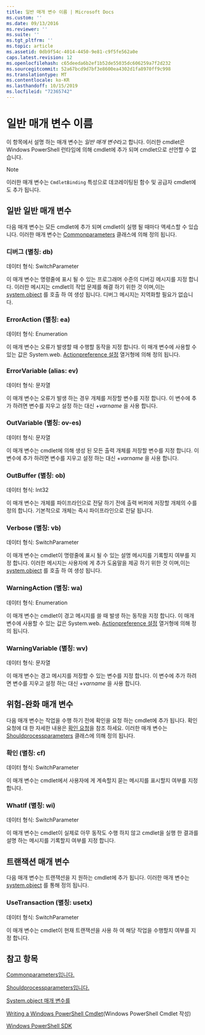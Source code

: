 ```yaml
---
title: 일반 매개 변수 이름 | Microsoft Docs
ms.custom: ''
ms.date: 09/13/2016
ms.reviewer: ''
ms.suite: ''
ms.tgt_pltfrm: ''
ms.topic: article
ms.assetid: 0db9f54c-4014-4450-9e81-c9f5fe562a0e
caps.latest.revision: 12
ms.openlocfilehash: c65deeda6b2ef1b52de55035dc606259a7f2d232
ms.sourcegitcommit: 52a67bcd9d7bf3e8600ea4302d1fa8970ff9c998
ms.translationtype: MT
ms.contentlocale: ko-KR
ms.lasthandoff: 10/15/2019
ms.locfileid: "72365742"
---
```

# <a name="common-parameter-names"></a>일반 매개 변수 이름

이 항목에서 설명 하는 매개 변수는 *일반 매개 변수*라고 합니다. 이러한 cmdlet은 Windows PowerShell 런타임에 의해 cmdlet에 추가 되며 cmdlet으로 선언할 수 없습니다.

> [!NOTE]
> 이러한 매개 변수는 `CmdletBinding` 특성으로 데코레이팅된 함수 및 공급자 cmdlet에도 추가 됩니다.

## <a name="general-common-parameters"></a>일반 일반 매개 변수

다음 매개 변수는 모든 cmdlet에 추가 되며 cmdlet이 실행 될 때마다 액세스할 수 있습니다. 이러한 매개 변수는 [Commonparameters](/dotnet/api/System.Management.Automation.Internal.CommonParameters) 클래스에 의해 정의 됩니다.

### <a name="debug-alias-db"></a>디버그 (별칭: db)

데이터 형식: SwitchParameter

이 매개 변수는 명령줄에 표시 될 수 있는 프로그래머 수준의 디버깅 메시지를 지정 합니다. 이러한 메시지는 cmdlet의 작업 문제를 해결 하기 위한 것 이며,이는 [system.object](/dotnet/api/System.Management.Automation.Cmdlet.WriteDebug) 를 호출 하 여 생성 됩니다. 디버그 메시지는 지역화할 필요가 없습니다.

### <a name="erroraction-alias-ea"></a>ErrorAction (별칭: ea)

데이터 형식: Enumeration

이 매개 변수는 오류가 발생할 때 수행할 동작을 지정 합니다. 이 매개 변수에 사용할 수 있는 값은 System.web. [Actionpreference 설정](/dotnet/api/System.Management.Automation.ActionPreference) 열거형에 의해 정의 됩니다.

### <a name="errorvariable-alias-ev"></a>ErrorVariable (alias: ev)

데이터 형식: 문자열

이 매개 변수는 오류가 발생 하는 경우 개체를 저장할 변수를 지정 합니다. 이 변수에 추가 하려면 변수를 지우고 설정 하는 대신 +*varname* 을 사용 합니다.

### <a name="outvariable-alias-ov"></a>OutVariable (별칭: ov-es)

데이터 형식: 문자열

이 매개 변수는 cmdlet에 의해 생성 된 모든 출력 개체를 저장할 변수를 지정 합니다. 이 변수에 추가 하려면 변수를 지우고 설정 하는 대신 +*varname* 을 사용 합니다.

### <a name="outbuffer-alias-ob"></a>OutBuffer (별칭: ob)

데이터 형식: Int32

이 매개 변수는 개체를 파이프라인으로 전달 하기 전에 출력 버퍼에 저장할 개체의 수를 정의 합니다. 기본적으로 개체는 즉시 파이프라인으로 전달 됩니다.

### <a name="verbose-alias-vb"></a>Verbose (별칭: vb)

데이터 형식: SwitchParameter

이 매개 변수는 cmdlet이 명령줄에 표시 될 수 있는 설명 메시지를 기록할지 여부를 지정 합니다. 이러한 메시지는 사용자에 게 추가 도움말을 제공 하기 위한 것 이며,이는 [system.object](/dotnet/api/System.Management.Automation.Cmdlet.WriteVerbose) 를 호출 하 여 생성 됩니다.

### <a name="warningaction-alias-wa"></a>WarningAction (별칭: wa)

데이터 형식: Enumeration

이 매개 변수는 cmdlet이 경고 메시지를 쓸 때 발생 하는 동작을 지정 합니다. 이 매개 변수에 사용할 수 있는 값은 System.web. [Actionpreference 설정](/dotnet/api/System.Management.Automation.ActionPreference) 열거형에 의해 정의 됩니다.

### <a name="warningvariable-alias-wv"></a>WarningVariable (별칭: wv)

데이터 형식: 문자열

이 매개 변수는 경고 메시지를 저장할 수 있는 변수를 지정 합니다. 이 변수에 추가 하려면 변수를 지우고 설정 하는 대신 +*varname* 을 사용 합니다.

## <a name="risk-mitigation-parameters"></a>위험-완화 매개 변수

다음 매개 변수는 작업을 수행 하기 전에 확인을 요청 하는 cmdlet에 추가 됩니다. 확인 요청에 대 한 자세한 내용은 [확인 요청](./requesting-confirmation-from-cmdlets.md)을 참조 하세요. 이러한 매개 변수는 [Shouldprocessparameters](/dotnet/api/System.Management.Automation.Internal.ShouldProcessParameters) 클래스에 의해 정의 됩니다.

### <a name="confirm-alias-cf"></a>확인 (별칭: cf)

데이터 형식: SwitchParameter

이 매개 변수는 cmdlet에서 사용자에 게 계속할지 묻는 메시지를 표시할지 여부를 지정 합니다.

### <a name="whatif-alias-wi"></a>WhatIf (별칭: wi)

데이터 형식: SwitchParameter

이 매개 변수는 cmdlet이 실제로 아무 동작도 수행 하지 않고 cmdlet을 실행 한 결과를 설명 하는 메시지를 기록할지 여부를 지정 합니다.

## <a name="transaction-parameters"></a>트랜잭션 매개 변수

다음 매개 변수는 트랜잭션을 지 원하는 cmdlet에 추가 됩니다. 이러한 매개 변수는 [system.object](/dotnet/api/System.Management.Automation.Internal.TransactionParameters) 를 통해 정의 됩니다.

### <a name="usetransaction-alias-usetx"></a>UseTransaction (별칭: usetx)

데이터 형식: SwitchParameter

이 매개 변수는 cmdlet이 현재 트랜잭션을 사용 하 여 해당 작업을 수행할지 여부를 지정 합니다.

## <a name="see-also"></a>참고 항목

[Commonparameters입니다.](/dotnet/api/System.Management.Automation.Internal.CommonParameters)

[Shouldprocessparameters입니다.](/dotnet/api/System.Management.Automation.Internal.ShouldProcessParameters)

[System.object 매개 변수를](/dotnet/api/System.Management.Automation.Internal.TransactionParameters)

[Writing a Windows PowerShell Cmdlet](./writing-a-windows-powershell-cmdlet.md)(Windows PowerShell Cmdlet 작성)

[Windows PowerShell SDK](../windows-powershell-reference.md)
